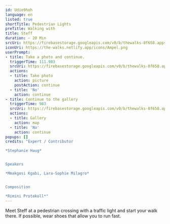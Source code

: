 ```yaml
---
id: Udie9hoh
language: en
listed: true
shortTitle: Pedestrian Lights
preTitle: Walking with
title: Steff
duration: ~ 20 Min
srcUri: https://firebasestorage.googleapis.com/v0/b/thewalks-8f658.appspot.com/o/static%2Fmedias%2Fde_Udie9hoh.mp3?alt=media&token=32fff1c0-2e3d-4d07-b635-bd1dcb3a54d8
iconUri: https://the-walks.netlify.app/icons/Ampel.png
userPrompt:
- title: Take a photo and continue.
  triggerTime: 111.983
  srcUri: https://firebasestorage.googleapis.com/v0/b/thewalks-8f658.appspot.com/o/static%2Fmedias%2Fde_Udie9hoh_loop.mp3?alt=media&token=de4b8108-bef8-46cc-91d5-8d5a8ddf3982
  actions:
  - title: Take photo
    action: picture
    postAction: continue
  - title: 'No'
    action: continue
- title: Continue to the gallery
  triggerTime: 983
  srcUri: https://firebasestorage.googleapis.com/v0/b/thewalks-8f658.appspot.com/o/static%2Fmedias%2Fde_Eer0quuj_loop_1.mp3?alt=media&token=343f6878-9a37-4a07-bbcd-b53cc6048f1b
  actions:
  - title: Gallery
    action: map
  - title: 'No'
    action: continue
popups: []
credits: "Expert / Contributor

*Stephanie Haug*


Speakers

*Mmakgosi Kgabi, Lara-Sophie Milagro*


Composition

*Rimini Protokoll*"
---
```

Meet Steff at a pedestrian crossing with a traffic light and start your walk there. If possible, wear shoes that allow you to run fast.

